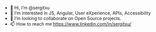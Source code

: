 - 👋 Hi, I’m @sergitxu
- 👀 I’m interested in JS, Angular, User eXperience, APIs, Accessibility
- 💞️ I’m looking to collaborate on Open Source projects.
- 📫 How to reach me https://www.linkedin.com/in/sergitxu/

<!---
sergitxu/sergitxu is a ✨ special ✨ repository because its `README.md` (this file) appears on your GitHub profile.
You can click the Preview link to take a look at your changes.
--->
